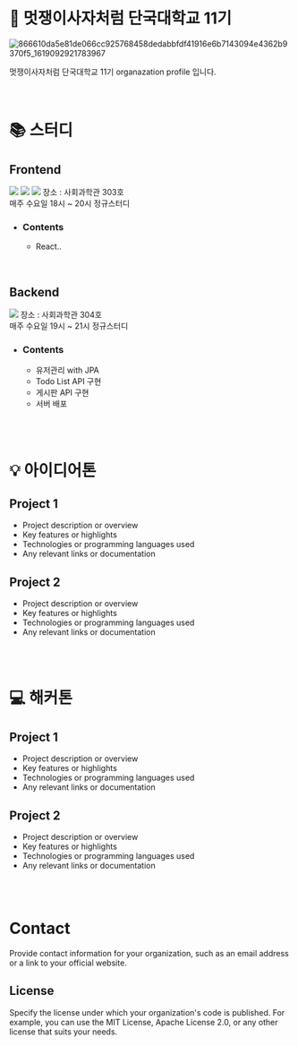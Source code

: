 # 🦁 멋쟁이사자처럼 단국대학교 11기

![866610da5e81de066cc925768458dedabbfdf41916e6b7143094e4362b9370f5_1619092921783967](https://github.com/LIKELION-DKU-11th/.github/assets/121302951/1453281f-7b07-4525-9549-bcfab40de20a)

멋쟁이사자처럼 단국대학교 11기 organazation profile 입니다.
<br/><br/><br/>

# 📚 스터디



## Frontend 
<img src="https://img.shields.io/badge/html5-E34F26?style=for-the-badge&logo=html5&logoColor=white"> 
  <img src="https://img.shields.io/badge/css-1572B6?style=for-the-badge&logo=css3&logoColor=white"> 
  <img src="https://img.shields.io/badge/javascript-F7DF1E?style=for-the-badge&logo=javascript&logoColor=black"> 
장소 : 사회과학관 303호<br/>
매주 수요일 18시 ~ 20시 정규스터디



- ### Contents
  - React..





<br/>



## Backend 
<img src="https://img.shields.io/badge/springboot-6DB33F?style=for-the-badge&logo=springboot&logoColor=white">
장소 : 사회과학관 304호<br/>
매주 수요일 19시 ~ 21시 정규스터디



- ### Contents
  - 유저관리 with JPA
  - Todo List API 구현
  - 게시판 API 구현
  - 서버 배포







<br/><br/>
# 💡 아이디어톤

## Project 1

* Project description or overview
* Key features or highlights
* Technologies or programming languages used
* Any relevant links or documentation

## Project 2

* Project description or overview
* Key features or highlights
* Technologies or programming languages used
* Any relevant links or documentation


<br/><br/>
# 💻 해커톤

## Project 1

* Project description or overview
* Key features or highlights
* Technologies or programming languages used
* Any relevant links or documentation

## Project 2

* Project description or overview
* Key features or highlights
* Technologies or programming languages used
* Any relevant links or documentation


<br/><br/>


# Contact

Provide contact information for your organization, such as an email address or a link to your official website.

## License

Specify the license under which your organization's code is published. For example, you can use the MIT License, Apache License 2.0, or any other license that suits your needs.

